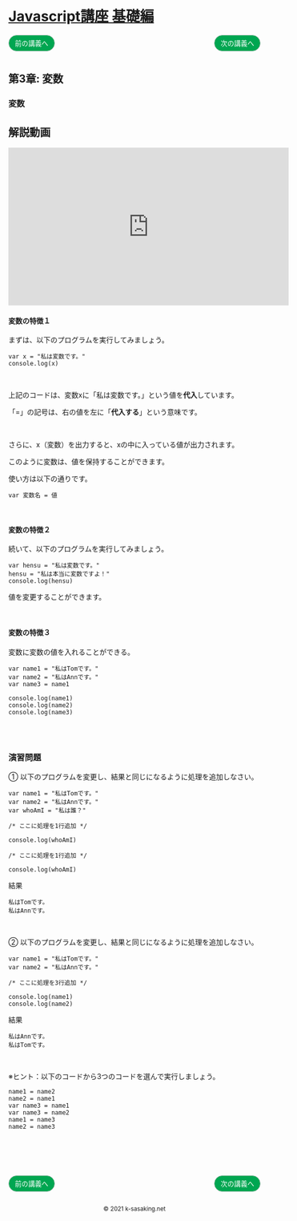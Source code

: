 <style>
.mb {
  margin-bottom: 90px;
}
.mt {
  margin-top: 90px;
}
.box {
  position: relative;
}
.box .box_left {
  position: absolute;
  left: 0;
}
.box .box_right {
  position: absolute;
  right: 0;
}
.btn {
  padding: 6px 12px;
  border-radius: 7em;
  border: solid 1px #ccc;
}
.bg-info {
  background-color: #00a651;
  color: #ffffff;
}
footer {
    text-align: center;
    margin-top: 120px;
    padding: 30px;
}
</style>


# [Javascript講座 基礎編](basic.html)

<div class="box mb">
  <a class="box_left" href="basic2.html">
    <button class="btn bg-info">前の講義へ</button>
  </a>
  <a class="box_right" href="basic4.html">
    <button class="btn bg-info">次の講義へ</button>
  </a>
</div>

## 第3章: 変数

### 変数

## 解説動画

<iframe width="560" height="315" src="https://www.youtube.com/embed/wW3x7zS32pQ?start=1707" title="YouTube video player" frameborder="0" allow="accelerometer; autoplay; clipboard-write; encrypted-media; gyroscope; picture-in-picture" allowfullscreen></iframe>

#### 変数の特徴１
まずは、以下のプログラムを実行してみましょう。

```
var x = "私は変数です。"
console.log(x)
```

<br/>

上記のコードは、変数xに「私は変数です。」という値を**代入**しています。

「=」の記号は、右の値を左に「**代入する**」という意味です。

<br/>

さらに、x（変数）を出力すると、xの中に入っている値が出力されます。

このように変数は、値を保持することができます。

使い方は以下の通りです。

```
var 変数名 = 値
```

<br/>

#### 変数の特徴２
続いて、以下のプログラムを実行してみましょう。

```
var hensu = "私は変数です。"
hensu = "私は本当に変数ですよ！"
console.log(hensu)
```

値を変更することができます。


<br/>


#### 変数の特徴３
変数に変数の値を入れることができる。

```
var name1 = "私はTomです。"
var name2 = "私はAnnです。"
var name3 = name1

console.log(name1)
console.log(name2)
console.log(name3)
```

<br/>
<br/>

### 演習問題
① 以下のプログラムを変更し、結果と同じになるように処理を追加しなさい。

```
var name1 = "私はTomです。"
var name2 = "私はAnnです。"
var whoAmI = "私は誰？"

/* ここに処理を1行追加 */

console.log(whoAmI)

/* ここに処理を1行追加 */

console.log(whoAmI)
```

結果

```
私はTomです。
私はAnnです。
```

<br/>

② 以下のプログラムを変更し、結果と同じになるように処理を追加しなさい。

```
var name1 = "私はTomです。"
var name2 = "私はAnnです。"

/* ここに処理を3行追加 */

console.log(name1)
console.log(name2)
```

結果

```
私はAnnです。
私はTomです。
```

<br/>

※ヒント：以下のコードから3つのコードを選んで実行しましょう。

```
name1 = name2
name2 = name1
var name3 = name1
var name3 = name2
name1 = name3
name2 = name3
```


<div class="box mt mb">
  <a class="box_left" href="basic2.html">
    <button class="btn bg-info">前の講義へ</button>
  </a>
  <a class="box_right" href="basic4.html">
    <button class="btn bg-info">次の講義へ</button>
  </a>
</div>

<footer>
    <small>© 2021 k-sasaking.net</small>
</footer>

